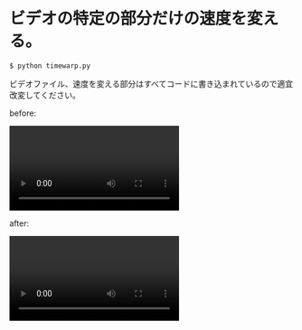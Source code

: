 # ビデオの特定の部分だけの速度を変える。

```
$ python timewarp.py
```

ビデオファイル、速度を変える部分はすべてコードに書き込まれているので適宜改変してください。

before:

<video controls>
<source src="tennis.mp4" type="video/mp4">
</video>

after:

<video controls>
<source src="out.mp4" type="video/mp4">
</video>




